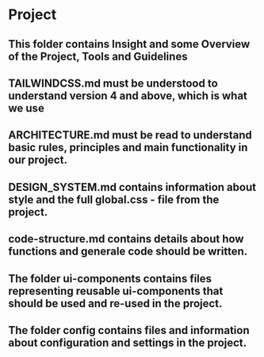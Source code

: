 # Project 

## This folder contains Insight and some Overview of the Project, Tools and Guidelines

## TAILWINDCSS.md must be understood to understand version 4 and above, which is what we use

## ARCHITECTURE.md must be read to understand basic rules, principles and main functionality in our project.

## DESIGN_SYSTEM.md contains information about style and the full global.css - file from the project.

## code-structure.md contains details about how functions and generale code should be written.

## The folder ui-components contains files representing reusable ui-components that should be used and re-used in the project.

## The folder config contains files and information about configuration and settings in the project.
